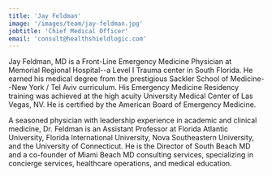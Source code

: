 ```yaml
---
title: 'Jay Feldman'
image: '/images/team/jay-feldman.jpg'
jobtitle: 'Chief Medical Officer'
email: 'consult@healthshieldlogic.com'
---
```


Jay Feldman, MD is a Front-Line Emergency Medicine Physician at Memorial Regional Hospital--a
Level I Trauma center in South Florida.  He earned his medical degree from the prestigious
Sackler School of Medicine--New York / Tel Aviv curriculum.  His Emergency Medicine Residency
training was achieved at the high acuity University Medical Center of Las Vegas, NV.  He is
certified by the American Board of Emergency Medicine.

A seasoned physician with leadership experience in academic and clinical medicine,  Dr. Feldman
is an Assistant Professor at Florida Atlantic University, Florida International University,
Nova Southeastern University, and the University of Connecticut. He is the Director of South
Beach MD and a co-founder of Miami Beach MD consulting services, specializing in concierge
services, healthcare operations, and medical education.
